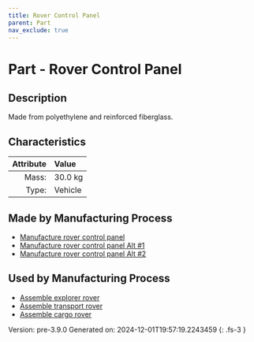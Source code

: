 ```yaml
---
title: Rover Control Panel
parent: Part
nav_exclude: true
---
```

# Part - Rover Control Panel

## Description
Made from polyethylene and reinforced fiberglass.

## Characteristics

| Attribute      | Value |
|--------:|:------|
|Mass:|30.0 kg|
|Type:|Vehicle|

## Made by Manufacturing Process

- [Manufacture rover control panel](../process/manufacture-rover-control-panel.html)
- [Manufacture rover control panel Alt #1](../process/manufacture-rover-control-panel-alt--1.html)
- [Manufacture rover control panel Alt #2](../process/manufacture-rover-control-panel-alt--2.html)

## Used by Manufacturing Process

- [Assemble explorer rover](../process/assemble-explorer-rover.html)
- [Assemble transport rover](../process/assemble-transport-rover.html)
- [Assemble cargo rover](../process/assemble-cargo-rover.html)


Version: pre-3.9.0 Generated on: 2024-12-01T19:57:19.2243459
{: .fs-3 }

